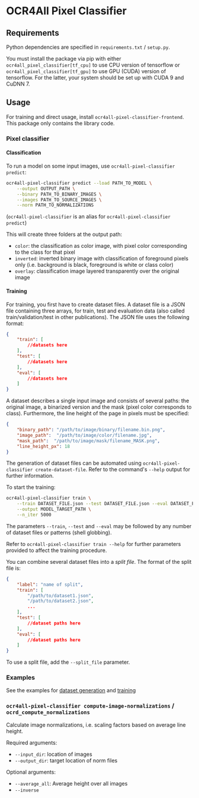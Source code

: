 # OCR4All Pixel Classifier

## Requirements

Python dependencies are specified in `requirements.txt` / `setup.py`.

You must install the package via pip with either `ocr4all_pixel_classifier[tf_cpu]` to
use CPU version of tensorflow or `ocr4all_pixel_classifier[tf_gpu]` to use GPU (CUDA)
version of tensorflow. For the latter, your system should be set up with CUDA 9
and CuDNN 7.

## Usage

For training and direct usage, install `ocr4all-pixel-classifier-frontend`. This package only contains the library code.

### Pixel classifier

#### Classification

To run a model on some input images, use `ocr4all-pixel-classifier predict`:

```sh
ocr4all-pixel-classifier predict --load PATH_TO_MODEL \
	--output OUTPUT_PATH \
	--binary PATH_TO_BINARY_IMAGES \
	--images PATH_TO_SOURCE_IMAGES \
	--norm PATH_TO_NORMALIZATIONS
```
(`ocr4all-pixel-classifier` is an alias for `ocr4all-pixel-classifier predict`)

This will create three folders at the output path:
- `color`: the classification as color image, with pixel color corresponding to
	the class for that pixel
- `inverted`: inverted binary image with classification of foreground pixels
	only (i.e. background is black, foreground is white or class color)
- `overlay`: classification image layered transparently over the original image

#### Training

For training, you first have to create dataset files. A dataset file is a JSON
file containing three arrays, for train, test and evaluation data (also
called train/validation/test in other publications). The JSON file uses the
following format:

```json
{
	"train": [
		//datasets here
	],
	"test": [
		//datasets here
	],
	"eval": [
		//datasets here
	]
}
```

A dataset describes a single input image and consists of several paths: the
original image, a binarized version and the mask (pixel color corresponds to
class). Furthermore, the line height of the page in pixels must be specified:
```json
{
	"binary_path": "/path/to/image/binary/filename.bin.png",
	"image_path":  "/path/to/image/color/filename.jpg",
	"mask_path":  "/path/to/image/mask/filename_MASK.png",
	"line_height_px": 18
}
```

The generation of dataset files can be automated using `ocr4all-pixel-classifier
create-dataset-file`. Refer to the command's `--help` output for further
information.

To start the training:

```sh
ocr4all-pixel-classifier train \
    --train DATASET_FILE.json --test DATASET_FILE.json --eval DATASET_FILE.json \
    --output MODEL_TARGET_PATH \
    --n_iter 5000
```
The parameters `--train`, `--test` and `--eval` may be followed by any number of
dataset files or patterns (shell globbing).

Refer to `ocr4all-pixel-classifier train --help` for further parameters provided to
affect the training procedure.

You can combine several dataset files into a _split file_. The format of the
split file is:

```json
{
	"label": "name of split",
	"train": [
		"/path/to/dataset1.json",
		"/path/to/dataset2.json",
		...
	],
	"test": [
		//dataset paths here
	],
	"eval": [
		//dataset paths here
	]
}
```
To use a split file, add the `--split_file` parameter.

### Examples

See the examples for [dataset generation](examples/dataset-creation-example.sh) and [training](examples/model-training-example.sh)

### `ocr4all-pixel-classifier compute-image-normalizations` / `ocrd_compute_normalizations`

Calculate image normalizations, i.e. scaling factors based on average line
height.

Required arguments:

- `--input_dir`: location of images
- `--output_dir`: target location of norm files

Optional arguments:
- `--average_all`: Average height over all images
- `--inverse`
